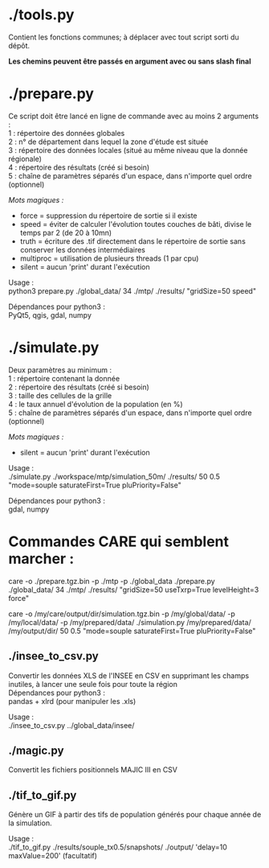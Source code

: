 # ./tools.py   
Contient les fonctions communes; à déplacer avec tout script sorti du dépôt.  

**__Les chemins peuvent être passés en argument avec ou sans slash final__**  

# ./prepare.py
Ce script doit être lancé en ligne de commande avec au moins 2 arguments :  
    1 : répertoire des données globales  
    2 : n° de département dans lequel la zone d'étude est située  
    3 : répertoire des données locales (situé au même niveau que la donnée régionale)  
    4 : répertoire des résultats (créé si besoin)  
    5 : chaîne de paramètres séparés d'un espace, dans n'importe quel ordre (optionnel)  

*Mots magiques :*  
* force = suppression du répertoire de sortie si il existe  
* speed = éviter de calculer l'évolution toutes couches de bâti, divise le temps par 2 (de 20 à 10mn)  
* truth = écriture des .tif directement dans le répertoire de sortie sans conserver les données intermédiaires  
* multiproc = utilisation de plusieurs threads (1 par cpu)  
* silent = aucun 'print' durant l'exécution  

Usage :  
python3 prepare.py ./global_data/ 34 ./mtp/ ./results/ "gridSize=50 speed"  

Dépendances pour python3 :  
    PyQt5, qgis, gdal, numpy  

# ./simulate.py  
Deux paramètres au minimum :  
    1 : répertoire contenant la donnée  
    2 : répertoire des résultats (créé si besoin)  
    3 : taille des cellules de la grille  
    4 : le taux annuel d'évolution de la population (en %)  
    5 : chaîne de paramètres séparés d'un espace, dans n'importe quel ordre (optionnel)  

*Mots magiques :*  
* silent = aucun 'print' durant l'exécution  

Usage :  
    ./simulate.py ./workspace/mtp/simulation_50m/ ./results/ 50 0.5 "mode=souple saturateFirst=True pluPriority=False"  

Dépendances pour python3 :  
    gdal, numpy  

# Commandes CARE qui semblent marcher :  

care -o ./prepare.tgz.bin  -p ./mtp -p ./global_data ./prepare.py ./global_data/ 34  ./mtp/ ./results/ "gridSize=50 useTxrp=True levelHeight=3 force"  

care -o /my/care/output/dir/simulation.tgz.bin -p /my/global/data/ -p /my/local/data/ -p /my/prepared/data/ ./simulation.py /my/prepared/data/ /my/output/dir/ 50 0.5 "mode=souple saturateFirst=True pluPriority=False"  

## ./insee_to_csv.py   
Convertir les données XLS de l'INSEE en CSV en supprimant les champs inutiles, à lancer une seule fois pour toute la région  
Dépendances pour python3 :  
    pandas + xlrd (pour manipuler les .xls)  

Usage :  
./insee_to_csv.py ../global_data/insee/  

## ./magic.py  
Convertit les fichiers positionnels MAJIC III en CSV

## ./tif_to_gif.py  
Génère un GIF à partir des tifs de population générés pour chaque année de la simulation.  

Usage :  
./tif_to_gif.py ./results/souple_tx0.5/snapshots/ ./output/ 'delay=10 maxValue=200' (facultatif)  
